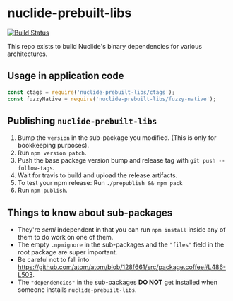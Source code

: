# nuclide-prebuilt-libs

[![Build Status](https://travis-ci.org/facebooknuclide/nuclide-prebuilt-libs.svg?branch=master)](https://travis-ci.org/facebooknuclide/nuclide-prebuilt-libs)

This repo exists to build Nuclide's binary dependencies for various architectures.

## Usage in application code

```js
const ctags = require('nuclide-prebuilt-libs/ctags');
const fuzzyNative = require('nuclide-prebuilt-libs/fuzzy-native');
```

## Publishing `nuclide-prebuilt-libs`

1. Bump the `version` in the sub-package you modified. (This is only for bookkeeping purposes).
2. Run `npm version patch`.
3. Push the base package version bump and release tag with `git push --follow-tags`.
4. Wait for travis to build and upload the release artifacts.
5. To test your npm release: Run `./prepublish && npm pack`
6. Run `npm publish`.

## Things to know about sub-packages

* They're _semi_ independent in that you can run `npm install` inside any of them to do work on one of them.
* The empty `.npmignore` in the sub-packages and the `"files"` field in the root package are super important.
* Be careful not to fall into https://github.com/atom/atom/blob/128f661/src/package.coffee#L486-L503.
* The `"dependencies"` in the sub-packages **DO NOT** get installed when someone installs `nuclide-prebuilt-libs`.
